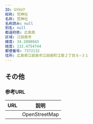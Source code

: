 ```yaml
---
ID: GYkU7
総称: 荒神社
名称: 荒神社
名称読み: null
別名: null
都道府県: 広島県
区域: 江田島市
緯度: 34.2008043
経度: 132.4754744
郵便番号: 7372132
住所: 広島県江田島市江田島町江南２丁目８−３１
---
```


## その他

### 参考URL

| URL | 説明          |
| --- | ------------- |
|     | OpenStreetMap |

